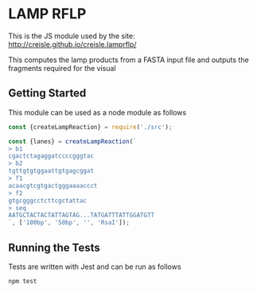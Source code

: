 # LAMP RFLP

This is the JS module used by the site: http://creisle.github.io/creisle.lamprflp/

This computes the lamp products from a FASTA input file and outputs the fragments required
for the visual

## Getting Started

This module can be used as a node module as follows

```js
const {createLampReaction} = require('./src');

const {lanes} = createLampReaction(`
> b1
cgactctagaggatccccgggtac
> b2
tgttgtgtggaattgtgagcggat
> f1
acaacgtcgtgactgggaaaaccct
> f2
gtgcgggcctcttcgctattac
> seq
AATGCTACTACTATTAGTAG...TATGATTTATTGGATGTT
`, ['100bp', '50bp', '', 'RsaI']);
```

## Running the Tests

Tests are written with Jest and can be run as follows

```bash
npm test
```